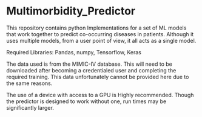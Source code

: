 # Multimorbidity_Predictor
This repository contains python Implementations for a set of ML models that work together to predict co-occurring diseases in patients.
Although it uses multiple models, from a user point of view, it all acts as a single model.

Required Libraries: Pandas, numpy, Tensorflow, Keras

The data used is from the MIMIC-IV database. This will need to be downloaded after becoming a credentialed user and completing the required training. This data unfortunately cannot be provided here due to the same reasons.

The use of a device with access to a GPU is Highly recommended. Though the predictor is designed to work without one, run times may be significantly larger.
